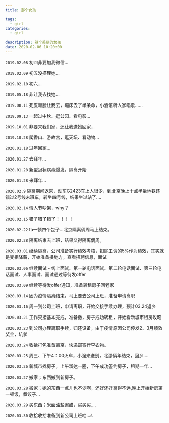 ```yaml
---
title: 那个女孩    

tags:   
  - girl  
categories:
  - girl    
  
description: 辣个美丽的女孩    
date: 2020-02-06 10:20:00
---
```


`2019.02.08` 初四非要加我微信...

`2019.02.09` 初五没搭理她...

`2019.02.10` 初六...

`2019.05.18` 非让我去找她...

`2019.08.11` 死皮赖脸让我去，蹦床去了半条命，小酒馆听人家唱歌......

`2019.09.13` 一起过中秋、逛公园、看电影...

`2019.10.01` 非要来我们家，还让我送她回家...

`2019.10.28` 爬香山、游故宫，逛天坛、看动物...

`2020.01.18` 过年回家...

`2020.01.27` 去拜年...

`2020.01.28` 新型冠状病毒爆发，隔离开始

`2020.01.28` 来拜年...

`2020.02.9` 隔离期间返京，动车G2423车上人很少，到北京晚上十点半坐地铁还错过2号线末班车，转坐四号线，结果坐过站了....

`2020.02.14` 情人节吵架，why？

`2020.02.15` 错了错了错了！！！！

`2020.02.22` ta一顿四个包子...北京隔离俩周马上结束。

`2020.02.28` 隔离结束去上班，结果又得隔离俩周。

`2020.03.01` 继续隔离，公司准备实行绩效考核，扣除工资的5%作为绩效，其实就是变相降薪，开始准备换地方，查看招聘信息，面试

`2020.03.06` 继续面试 - 线上面试、第一轮电话面试、第二轮电话面试、第三轮电话面试、人事面试、面试通过等待发offer

`2020.03.09` 继续等待发offer通知，准备转租房子回老家

`2020.03.14` 因为疫情隔离结束，马上要去公司上班，准备申请离职

`2020.03.16` 周一到公司上班，申请离职，开始交接手续办理，预计03.24返乡

`2020.03.21` 工作交接基本完成，准备撤，房子成功转租，开始看新城市租房攻略

`2020.03.23` 到公司办理离职手续，归还设备，由于疫情原因公司停发2、3月绩效奖金，坑爹

`2020.03.24` 收拾打包准备离京，快递邮寄行李衣物。

`2020.03.25` 周三、下午4：00火车，小强来送别，北漂俩年结束，回乡....

`2020.03.26` 新城市找房子，上午溜达一圈，下午成功签约房子，租期一年...

`2020.03.27` 搬家；东西搬到新房子。

`2020.03.28` 搬家；她的东西一点儿也不少啊，还好还好离得不远,晚上开始新房第一顿饭，煮饺子...

`2020.03.29` 买东西；米面油盐酱醋，买买买....

`2020.03.30` 收拾收拾准备到新公司上班哈...s

